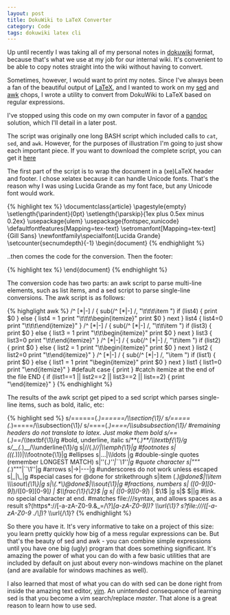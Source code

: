 ```yaml
---
layout: post
title: DokuWiki to LaTeX Converter  
category: Code
tags: dokuwiki latex cli  
---
```


Up until recently I was taking all of my personal notes in [dokuwiki](http://dokuwiki.org) format, because that's what we use at my job for our internal wiki. It's convenient to be able to copy notes straight into the wiki without having to convert. 

Sometimes, however, I would want to print my notes. Since I've always been a fan of the beautiful output of [LaTeX](http://www.latex-project.org/), and I wanted to work on my [sed](https://secure.wikimedia.org/wikipedia/en/wiki/Sed) and [awk](https://secure.wikimedia.org/wikipedia/en/wiki/AWK) chops, I wrote a utility to convert from DokuWiki to LaTeX based on regular expressions.

I've stopped using this code on my own computer in favor of a [pandoc](http://johnmacfarlane.net/pandoc/) solution, which I'll detail in a later post.

The script was originally one long BASH script which included calls to `cat`, `sed`, and `awk`. However, for the purposes of illustration I'm going to just show each important piece. If you want to download the complete script, you can get it [here](http://donaldmerand.com/files/1312559520/doku2tex.sh)



The first part of the script is to wrap the document in a (xe)LaTeX header and footer. I chose xelatex because it can handle Unicode fonts. That's the reason why I was using Lucida Grande as my font face, but any Unicode font would work.

{% highlight tex %}
\documentclass{article}
\pagestyle{empty}
\setlength{\parindent}{0pt}
\setlength{\parskip}{1ex plus 0.5ex minus 0.2ex}
\usepackage{ulem}
\usepackage{fontspec,xunicode}
\defaultfontfeatures{Mapping=tex-text}
\setromanfont[Mapping=tex-text]{Gill Sans}
\newfontfamily\specialfont{Lucida Grande}
\setcounter{secnumdepth}{-1}
\begin{document}
{% endhighlight %}

..then comes the code for the conversion. Then the footer:

{% highlight tex %}
\end{document}
{% endhighlight %}

The conversion code has two parts: an awk script to parse multi-line elements, such as list items, and a sed script to parse single-line conversions. The awk script is as follows:

{% highglight awk %}
/^        [\*|-] / { 
	sub(/^        [\*|-] /, "\t\t\t\\item ")
	if (list4) { print $0 } else { 
		list4 = 1
		print "\t\t\t\\begin{itemize}"
		print $0
	}
	next
}
list4 {
	list4=0
	print "\t\t\t\\end{itemize}"
}
/^      [\*|-] / { 
	sub(/^      [\*|-] /, "\t\t\\item ")
	if (list3) { print $0 } else { 
		list3 = 1
		print "\t\t\\begin{itemize}"
		print $0
	}
	next
}
list3 {
	list3=0
	print "\t\t\\end{itemize}"
}
/^    [\*|-] / { 
	sub(/^    [\*|-] /, "\t\\item ")
	if (list2) { print $0 } else { 
		list2 = 1
		print "\t\\begin{itemize}"
		print $0
	}
	next
}
list2 {
	list2=0
	print "\t\\end{itemize}"
}
/^  [\*|-] / { 
	sub(/^  [\*|-] /, "\\item ")
	if (list1) { print $0 } else { 
		list1 = 1
		print "\\begin{itemize}"
		print $0
	}
	next
}
list1 {
	list1=0
	print "\\end{itemize}"
}
#default case
{ print }
#catch itemize at the end of the file
END {	if (list1==1 || list2==2 || list3==2 || list==2) {
	print "\\end{itemize}" 
}
{% endhighlight %}

The results of the awk script get piped to a sed script which parses single-line items, such as bold, italic, etc:

{% highlight sed %}
s/======\(.*\)======/\\\section{\1}/
s/=====\(.*\)=====/\\\subsection{\1}/
s/====\(.*\)====/\\\subsubsection{\1}/
#remaining headers do not translate to latex. Just make them bold
s/==*\(.*\)==*/\\\textbf\{\1\}/g
#bold, underline, italic
s/\*\*\(.*\)\*\*/\\\textbf\{\1\}/g
s/__\(.*\)__/\\\underline\{\1\}/g
s|\/\/\(.*\)\/\/|\\\emph\{\1\}|g
#footnotes
s|((\(.*\)))|\\\footnote\{\1\}|g
#ellipses
s|\.\.\.|\\\ldots |g
#double-single quotes (remember LONGEST MATCH)
s|''\(.*\)''|\`\`\1''|g
#quote character
s|"\""\(.*\)"\""|\`\`\1''|g
#arrows
s|->|---|g
#underscores do not work unless escaped
s|\_|\\\_|g
#special cases for @done for strikethrough
s|item \(.*\)@done$|\\item \\\sout\{\1\}|g
s|\(.*\)@done$|\\\sout\{\1\}|g
#fractions, numbers
s| \([0-9][0-9]*\)/\([0-9][0-9]*\) | \$\\\frac\{\1\}\{\2\}\$ |g
s| \([0-9][0-9]*\) | \$\1\$ |g
s|\$ \$||g
#link. no special character at end. 
#matches file:///syntax, and allows spaces as a result
s?\(https*:\/\/[-a-zA-Z0-9.&_=/\\\?]*[a-zA-Z0-9]\)? \\\url\{\1\}?
s?file:\/\/\/\([-a-zA-Z0-9 .\/\\]*\)? \\\url\{\/\1\}?
{% endhighlight %}

So there you have it. It's very informative to take on a project of this size: you learn pretty quickly how big of a mess regular expressions can be. But that's the beauty of sed and awk - you can combine simple expressions until you have one big (ugly) program that does something significant. It's amazing the power of what you can do with a few basic utilities that are included by default on just about every non-windows machine on the planet (and are available for windows machines as well).

I also learned that most of what you can do with sed can be done right from inside the amazing text editor, [vim](http://www.vim.org/). An unintended consequence of learning sed is that you become a vim search/replace _master_. That alone is a great reason to learn how to use sed.
